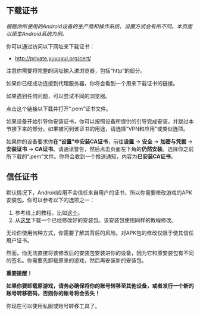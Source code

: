 ﻿## 下载证书

*根据你所使用的Android设备的生产商和操作系统，设置方式会有所不同。本页面以原生Android系统为例。*

你可以通过访问以下网址来下载证书：

* http://private.yuyuyui.org/cert/

注意你需要将完整的网址输入进浏览器，包括“http”的部分。

如果你已经成功连接到代理服务器，你将会看到一个用来下载证书的链接。

如果遇到任何问题，可以尝试不同的浏览器。

点击这个链接以下载并打开“.pem”证书文件。

如果设备开始引导你安装证书，你可以按照设备所提供的引导完成安装，并跳过本节接下来的部分。如果被问到该证书的用途，请选择“VPN和应用”或类似选项。

如果你的设备要求你**在“设置”中安装CA证书**，前往**设置** -> **安全** -> **加密与凭据** -> **安装证书** -> **CA证书**。请通读警告，然后点击页面左下角的**仍然安装**。选择你之前所下载的“.pem”文件。你将会收到一个推送通知，内容为**已安装CA证书**。

## 信任证书

默认情况下，Android应用不会信任来自用户的证书，所以你需要修改游戏的APK安装包。你可以参考以下的选项之一：

1. 参考线上的教程，比如[这个](https://hurricanelabs.com/blog/modifying-android-apps-to-allow-tls-intercept-with-user-cas/)。
2. 从[这里](https://yuyuyui-apk.s3.ap-northeast-1.amazonaws.com/3.28.0/jp.co.altplus.yuyuyui.allow_ssl.apk)下载一个已经修改好的安装包。该安装包使用同样的教程修改。

无论你使用何种方式，你需要了解其背后的风险。对APK包的修改仅限于使其信任用户证书。

然而，你无法直接将该修改后的安装包安装进你的设备，因为它和原安装包有不同的签名。你需要先卸载原来的游戏，然后再安装新的安装包。

**重要提醒！**

**如果你要卸载原游戏，请务必确保将你的账号转移至其他设备，或者发行一个新的账号转移密码，否则你的账号将会丢失！**

你现在可以使用私服或账号转移工具了。